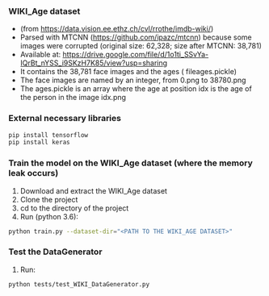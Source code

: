 ### WIKI_Age dataset 
- (from https://data.vision.ee.ethz.ch/cvl/rrothe/imdb-wiki/)
- Parsed with MTCNN (https://github.com/ipazc/mtcnn) because some images were corrupted (original size: 62,328; size after MTCNN: 38,781)
- Available at:
https://drive.google.com/file/d/1o1ti_SSvYa-IQrBt_nYSS_i9SKzH7K85/view?usp=sharing
- It contains the 38,781 face images and the ages ( fileages.pickle)
- The face images are named by an integer, from 0.png to 38780.png 
- The ages.pickle is an array where the age at position idx is the age of the person in the image idx.png

### External necessary libraries
```bash
pip install tensorflow
pip install keras
```

### Train the model on the WIKI_Age dataset (where the memory leak occurs)
1. Download and extract the WIKI_Age dataset
2. Clone the project
3. cd to the directory of the project
4. Run (python 3.6):

```bash
python train.py --dataset-dir="<PATH TO THE WIKI_AGE DATASET>"
```

### Test the DataGenerator
1. Run:

```bash
python tests/test_WIKI_DataGenerator.py
```
